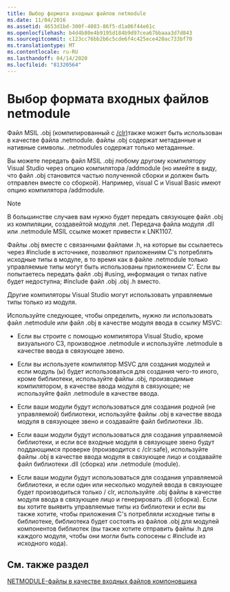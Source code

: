 ```yaml
---
title: Выбор формата входных файлов netmodule
ms.date: 11/04/2016
ms.assetid: 4653d1bd-300f-4083-86f5-d1a06f44e61c
ms.openlocfilehash: b4d4b80e4b9195d184b9d97cea67bbaaa3d7d843
ms.sourcegitcommit: c123cc76bb2b6c5cde6f4c425ece420ac733bf70
ms.translationtype: MT
ms.contentlocale: ru-RU
ms.lasthandoff: 04/14/2020
ms.locfileid: "81320564"
---
```

# <a name="choosing-the-format-of-netmodule-input-files"></a>Выбор формата входных файлов netmodule

Файл MSIL .obj (компилированный с [/clr)](clr-common-language-runtime-compilation.md)также может быть использован в качестве файла .netmodule.  файлы .obj содержат метаданные и нативные символы.  .netmodules содержат только метаданные.

Вы можете передать файл MSIL .obj любому другому компилятору Visual Studio через опцию компилятора /addmodule (но имейте в виду, что файл .obj становится частью полученной сборки и должен быть отправлен вместе со сборкой).  Например, visual C и Visual Basic имеют опцию компилятора /addmodule.

> [!NOTE]
> В большинстве случаев вам нужно будет передать связующее файл .obj из компиляции, создавейтой модуля .net.  Передача файла модуля .dll или .netmodule MSIL ссылке может привести к LNK1107.

Файлы .obj вместе с связанными файлами .h, на которые вы ссылаетесь через #include в источнике, позволяют приложениям C's потреблять исходные типы в модуле, в то время как в файле .netmodule только управляемые типы могут быть использованы приложением C'.  Если вы попытаетесь передать файл .obj #using, информация о типах native будет недоступна; #include файл .obj .obj .h вместо.

Другие компиляторы Visual Studio могут использовать управляемые типы только из модуля.

Используйте следующее, чтобы определить, нужно ли использовать файл .netmodule или файл .obj в качестве модуля ввода в ссылку MSVC:

- Если вы строите с помощью компилятора Visual Studio, кроме визуального СЗ, производное .netmodule и используйте .netmodule в качестве ввода в связующее звено.

- Если вы используете компилятор MSVC для создания модулей и если модуль (ы) будет использоваться для создания чего-то иного, кроме библиотеки, используйте файлы .obj, производимые компилятором, в качестве ввода модуля в связующее; не используйте файл .netmodule в качестве ввода.

- Если ваши модули будут использоваться для создания родной (не управляемой) библиотеки, используйте файлы .obj в качестве ввода модуля в связующее звено и создавайте файл библиотеки .lib.

- Если ваши модули будут использоваться для создания управляемой библиотеки, и если все входные модуля в связующее звено будут поддающимся проверке (производится с /clr:safe), используйте файлы .obj в качестве ввода модуля в связующее лицо и создавайте файл библиотеки .dll (сборка) или .netmodule (module).

- Если ваши модули будут использоваться для создания управляемой библиотеки, и если один или несколько модулей ввода в связующее будет производиться только / clr, используйте .obj файлы в качестве модуля ввода в связующее лицо и генерировать .dll (сборка).  Если вы хотите выявить управляемые типы из библиотеки и если вы также хотите, чтобы приложения C's потребляли исходные типы в библиотеке, библиотека будет состоять из файлов .obj для модулей компонентов библиотек (вы также хотите отправить файлы .h для каждого модуля, чтобы они могли быть сопосены с #include из исходного кода).

## <a name="see-also"></a>См. также раздел

[NETMODULE-файлы в качестве входных файлов компоновщика](netmodule-files-as-linker-input.md)
